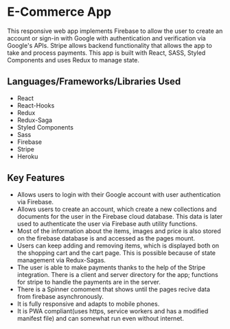 # E-Commerce App

This responsive web app implements Firebase to allow the user to create an account or sign-in with Google with authentication and verification via Google's APIs. Stripe allows backend functionality that allows the app to take and process payments. This app is built with React, SASS, Styled Components and uses Redux to manage state.

## Languages/Frameworks/Libraries Used

* React
* React-Hooks
* Redux
* Redux-Saga
* Styled Components
* Sass
* Firebase
* Stripe
* Heroku

## Key Features

* Allows users to login with their Google account with user authentication via Firebase.
* Allows users to create an account, which create a new collections and documents for the user in the Firebase cloud database. This data is later used to authenticate the user via Firebase auth utility functions.
* Most of the information about the items, images and price is also stored on the firebase database is and accessed as the pages mount. 
* Users can keep adding and removing items, which is displayed both on the shopping cart and the cart page. This is possible because of state management via Redux-Sagas.
* The user is able to make payments thanks to the help of the Stripe integration. There is a client and server directory for the app; functions for stripe to handle the payments are in the server.
* There is a Spinner comoment that shows until the pages recive data from firebase asynchronously.
* It is fully responsive and adapts to mobile phones.
* It is PWA compliant(uses https, service workers and has a modified manifest file) and can somewhat run even without internet. 
